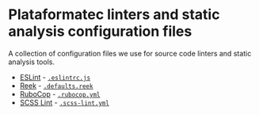 # Plataformatec linters and static analysis configuration files

A collection of configuration files we use for source code linters and static
analysis tools.

* [ESLint](https://github.com/eslint/eslint) - [`.eslintrc.js`](.eslintrc.js)
* [Reek](http://github.com/troessner/reek) - [`.defaults.reek`](.defaults.reek)
* [RuboCop](http://github.com/bbatsov/rubocop/pull/2416) - [`.rubocop.yml`](.rubocop.yml)
* [SCSS Lint](https://github.com/brigade/scss-lint) - [`.scss-lint.yml`](.scss-lint.yml)
